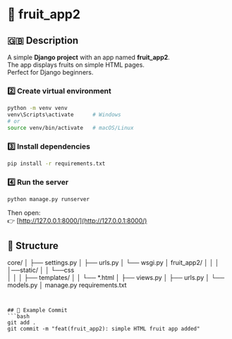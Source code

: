 # 🍎 fruit_app2


## 🇬🇧 Description
A simple **Django project** with an app named **fruit_app2**.  
The app displays fruits on simple HTML pages.  
Perfect for Django beginners.




### 2️⃣ Create virtual environment
```bash
python -m venv venv
venv\Scripts\activate      # Windows
# or
source venv/bin/activate   # macOS/Linux
```

### 3️⃣ Install dependencies
```bash
pip install -r requirements.txt
```

### 4️⃣ Run the server
```bash
python manage.py runserver
```

Then open:  
👉 [http://127.0.0.1:8000/](http://127.0.0.1:8000/)


## 🧩 Structure

core/
│   ├── settings.py
│   ├── urls.py
│   └── wsgi.py
│
fruit_app2/
│   │
│   │──static/
│   │  └──css     
│   │
│   ├── templates/
│   │   └── *.html
│   ├── views.py
│   ├── urls.py
│   └── models.py
│
manage.py
requirements.txt
```


## 💬 Example Commit
```bash
git add .
git commit -m "feat(fruit_app2): simple HTML fruit app added"
```

